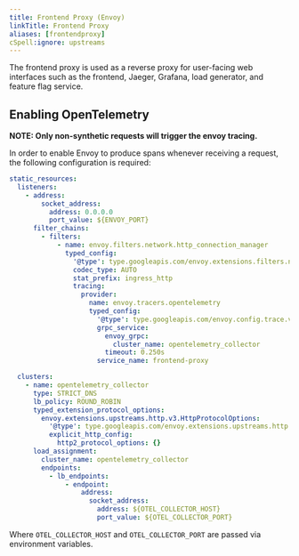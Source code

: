 ```yaml
---
title: Frontend Proxy (Envoy)
linkTitle: Frontend Proxy
aliases: [frontendproxy]
cSpell:ignore: upstreams
---
```


The frontend proxy is used as a reverse proxy for user-facing web interfaces
such as the frontend, Jaeger, Grafana, load generator, and feature flag service.

## Enabling OpenTelemetry

**NOTE: Only non-synthetic requests will trigger the envoy tracing.**

In order to enable Envoy to produce spans whenever receiving a request, the
following configuration is required:

```yaml
static_resources:
  listeners:
    - address:
        socket_address:
          address: 0.0.0.0
          port_value: ${ENVOY_PORT}
      filter_chains:
        - filters:
            - name: envoy.filters.network.http_connection_manager
              typed_config:
                '@type': type.googleapis.com/envoy.extensions.filters.network.http_connection_manager.v3.HttpConnectionManager
                codec_type: AUTO
                stat_prefix: ingress_http
                tracing:
                  provider:
                    name: envoy.tracers.opentelemetry
                    typed_config:
                      '@type': type.googleapis.com/envoy.config.trace.v3.OpenTelemetryConfig
                      grpc_service:
                        envoy_grpc:
                          cluster_name: opentelemetry_collector
                        timeout: 0.250s
                      service_name: frontend-proxy

  clusters:
    - name: opentelemetry_collector
      type: STRICT_DNS
      lb_policy: ROUND_ROBIN
      typed_extension_protocol_options:
        envoy.extensions.upstreams.http.v3.HttpProtocolOptions:
          '@type': type.googleapis.com/envoy.extensions.upstreams.http.v3.HttpProtocolOptions
          explicit_http_config:
            http2_protocol_options: {}
      load_assignment:
        cluster_name: opentelemetry_collector
        endpoints:
          - lb_endpoints:
              - endpoint:
                  address:
                    socket_address:
                      address: ${OTEL_COLLECTOR_HOST}
                      port_value: ${OTEL_COLLECTOR_PORT}
```

Where `OTEL_COLLECTOR_HOST` and `OTEL_COLLECTOR_PORT` are passed via environment
variables.
